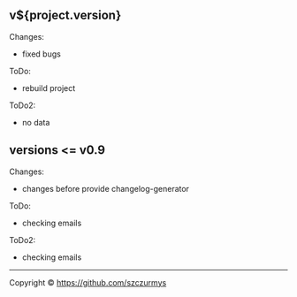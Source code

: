 ## v${project.version}

Changes:
* fixed bugs

ToDo:
* rebuild project

ToDo2:
* no data

## versions <= v0.9

Changes:
* changes before provide changelog-generator

ToDo:
* checking emails

ToDo2:
* checking emails


-------------------------------
Copyright © https://github.com/szczurmys